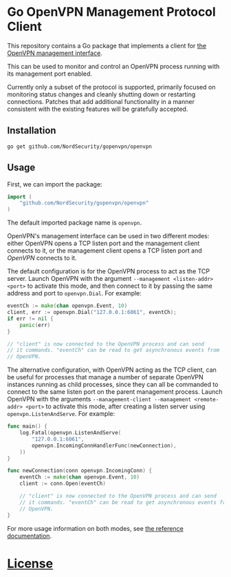 # Go OpenVPN Management Protocol Client

This repository contains a Go package that implements a client for
[the OpenVPN management interface](https://openvpn.net/index.php/open-source/documentation/miscellaneous/79-management-interface.html).

This can be used to monitor and control an OpenVPN process running with
its management port enabled.

Currently only a subset of the protocol is supported, primarily focused on
monitoring status changes and cleanly shutting down or restarting connections.
Patches that add additional functionality in a manner consistent with the
existing features will be gratefully accepted.

## Installation

```
go get github.com/NordSecurity/gopenvpn/openvpn
```

## Usage

First, we can import the package:

```go
import (
    "github.com/NordSecurity/gopenvpn/openvpn"
)
```

The default imported package name is `openvpn`.

OpenVPN's management interface can be used in two different modes: either
OpenVPN opens a TCP listen port and the management client connects to it,
or the management client opens a TCP listen port and *OpenVPN* connects
to it.

The default configuration is for the OpenVPN process to act as the TCP
server. Launch OpenVPN with the argument ``--management <listen-addr> <port>``
to activate this mode, and then connect to it by passing the same address
and port to `openvpn.Dial`. For example:

```go
eventCh := make(chan openvpn.Event, 10)
client, err := openvpn.Dial("127.0.0.1:6061", eventCh);
if err != nil {
    panic(err)
}

// "client" is now connected to the OpenVPN process and can send
// it commands. "eventCh" can be read to get asynchronous events from
// OpenVPN.
```

The alternative configuration, with OpenVPN acting as the TCP client, can be
useful for processes that manage a number of separate OpenVPN instances running
as child processes, since they can all be commanded to connect to the same
listen port on the parent management process. Launch OpenVPN with the arguments
``--management-client --management <remote-addr> <port>`` to activate this
mode, after creating a listen server using `openvpn.ListenAndServe`.
For example:

```go
func main() {
    log.Fatal(openvpn.ListenAndServe(
        "127.0.0.1:6061",
        openvpn.IncomingConnHandlerFunc(newConnection),
    ))
}

func newConnection(conn openvpn.IncomingConn) {
    eventCh := make(chan openvpn.Event, 10)
    client := conn.Open(eventCh)

    // "client" is now connected to the OpenVPN process and can send
    // it commands. "eventCh" can be read to get asynchronous events from
    // OpenVPN.
}
```

For more usage information on both modes, see
[the reference documentation](https://godoc.org/github.com/NordSecurity/gopenvpn/openvpn).

# [License](./LICENSE)
